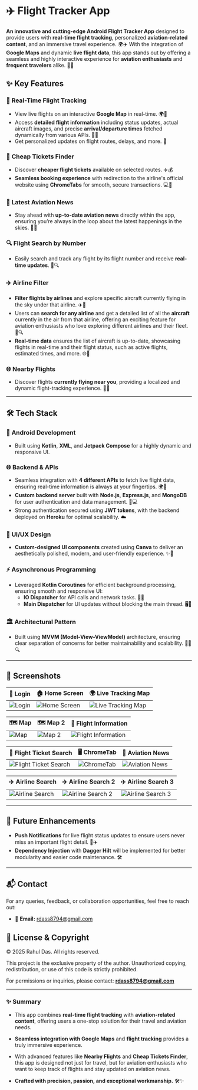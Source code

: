 # ✈️ **Flight Tracker App**

**An innovative and cutting-edge Android Flight Tracker App** designed to provide users with **real-time flight tracking**, personalized **aviation-related content**, and an immersive travel experience. 🌍✈️ With the integration of **Google Maps** and dynamic **live flight data**, this app stands out by offering a seamless and highly interactive experience for **aviation enthusiasts** and **frequent travelers** alike. 🛫📲

## ✨ **Key Features**

### 📡 **Real-Time Flight Tracking**
- View live flights on an interactive **Google Map** in real-time. 🌍🛫
- Access **detailed flight information** including status updates, actual aircraft images, and precise **arrival/departure times** fetched dynamically from various APIs. 🛬🛫
- Get personalized updates on flight routes, delays, and more. 🚀

### 💸 **Cheap Tickets Finder**
- Discover **cheaper flight tickets** available on selected routes. ✈️💰
- **Seamless booking experience** with redirection to the airline's official website using **ChromeTabs** for smooth, secure transactions. 💻🔗

### 📰 **Latest Aviation News**
- Stay ahead with **up-to-date aviation news** directly within the app, ensuring you’re always in the loop about the latest happenings in the skies. 📲📰

### 🔍 **Flight Search by Number**
- Easily search and track any flight by its flight number and receive **real-time updates**. 🛫🔍

### ✈️ **Airline Filter**
- **Filter flights by airlines** and explore specific aircraft currently flying in the sky under that airline. ✈️🎯
- Users can **search for any airline** and get a detailed list of all the **aircraft** currently in the air from that airline, offering an exciting feature for aviation enthusiasts who love exploring different airlines and their fleet. 🛫🔍
- **Real-time data** ensures the list of aircraft is up-to-date, showcasing flights in real-time and their flight status, such as active flights, estimated times, and more. 🌐🛬


### 🌐 **Nearby Flights**
- Discover flights **currently flying near you**, providing a localized and dynamic flight-tracking experience. 🚀📍

---

## 🛠️ **Tech Stack**

### 📱 **Android Development**
- Built using **Kotlin**, **XML**, and **Jetpack Compose** for a highly dynamic and responsive UI.

### 🌐 **Backend & APIs**
- Seamless integration with **4 different APIs** to fetch live flight data, ensuring real-time information is always at your fingertips. 🌍🚀
- **Custom backend server** built with **Node.js**, **Express.js**, and **MongoDB** for user authentication and data management. 🔐💻
- Strong authentication secured using **JWT tokens**, with the backend deployed on **Heroku** for optimal scalability. ☁️

### 🎨 **UI/UX Design**
- **Custom-designed UI components** created using **Canva** to deliver an aesthetically polished, modern, and user-friendly experience. ✨🎨

### ⚡ **Asynchronous Programming**
- Leveraged **Kotlin Coroutines** for efficient background processing, ensuring smooth and responsive UI:
  - **IO Dispatcher** for API calls and network tasks. 🔄🌐
  - **Main Dispatcher** for UI updates without blocking the main thread. 🖥️💨

### 🏛️ **Architectural Pattern**
- Built using **MVVM (Model-View-ViewModel)** architecture, ensuring clear separation of concerns for better maintainability and scalability. 🧑‍💻🔍

---

## 📸 **Screenshots**

| 🔑 Login              | 🏠 Home Screen       | 🌍 Live Tracking Map |
|----------------------|---------------------|----------------------|
| ![Login](Login.jpg)   | ![Home Screen](Home.jpg) | ![Live Tracking Map](https://raw.githubusercontent.com/rahul31124/Flight-Tracker-App/main/Live%20Tracking%20Map.jpg) |

| 🗺️ Map               | 🗺️ Map 2             | 🛫 Flight Information |
|----------------------|----------------------|----------------------|
| ![Map](Map.jpg)       | ![Map 2](Map2.jpg)    | ![Flight Information](https://raw.githubusercontent.com/rahul31124/Flight-Tracker-App/main/Flight%20Information.jpg) |

| 💸 Flight Ticket Search | 🖥️ ChromeTab       | 📰 Aviation News       |
|------------------------|--------------------|-----------------------|
| ![Flight Ticket Search](https://raw.githubusercontent.com/rahul31124/Flight-Tracker-App/main/Flight%20Ticket%20Search.jpg) | ![ChromeTab](ChromeTab.jpg) | ![Aviation News](https://raw.githubusercontent.com/rahul31124/Flight-Tracker-App/main/Aviation%20News.jpg) |

| ✈️ Airline Search     | ✈️ Airline Search 2   | ✈️ Airline Search 3   |
|----------------------|----------------------|-----------------------|
| ![Airline Search](Airlines.jpg) | ![Airline Search 2](Airlines2.jpg) | ![Airline Search 3](Airlines3.jpg) |





---

## 🚀 **Future Enhancements**
- **Push Notifications** for live flight status updates to ensure users never miss an important flight detail. 📲✈️
- **Dependency Injection** with **Dagger Hilt** will be implemented for better modularity and easier code maintenance. 🛠️

---

## 📬 **Contact**
For any queries, feedback, or collaboration opportunities, feel free to reach out:

- 📧 **Email:** [rdass8794@gmail.com](mailto:rdass8794@gmail.com)

## 📝 License & Copyright

© 2025 Rahul Das. All rights reserved.

This project is the exclusive property of the author. Unauthorized copying, redistribution, or use of this code is strictly prohibited.

For permissions or inquiries, please contact: **rdass8794@gmail.com**

---





### ✨ Summary
- This app combines **real-time flight tracking** with **aviation-related content**, offering users a one-stop solution for their travel and aviation needs. 
- **Seamless integration with Google Maps** and **flight tracking** provides a truly immersive experience.
- With advanced features like **Nearby Flights** and **Cheap Tickets Finder**, this app is designed not just for travel, but for aviation enthusiasts who want to keep track of flights and stay updated on aviation news.

- **Crafted with precision, passion, and exceptional workmanship.** 🛠️✨
